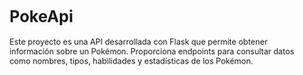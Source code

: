 # PokeApi

Este proyecto es una API desarrollada con Flask que permite obtener información sobre un Pokémon. Proporciona endpoints para consultar datos como nombres, tipos, habilidades y estadísticas de los Pokémon.